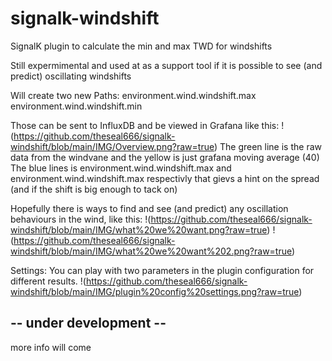 # signalk-windshift

SignalK plugin to calculate the min and max TWD for windshifts

Still expermimental and used at as a support tool if it is possible to see (and predict) oscillating windshifts

Will create two new Paths:
environment.wind.windshift.max
environment.wind.windshift.min

Those can be sent to InfluxDB and be viewed in Grafana like this:
!(https://github.com/theseal666/signalk-windshift/blob/main/IMG/Overview.png?raw=true)
The green line is the raw data from the windvane and the yellow is just grafana moving average (40)
The blue lines is environment.wind.windshift.max and environment.wind.windshift.max respectivly that gievs a hint on the spread (and if the shift is big enough to tack on)


Hopefully there is ways to find and see (and predict) any oscillation behaviours in the wind, like this:
!(https://github.com/theseal666/signalk-windshift/blob/main/IMG/what%20we%20want.png?raw=true)
!(https://github.com/theseal666/signalk-windshift/blob/main/IMG/what%20we%20want%202.png?raw=true)


Settings:
You can play with two parameters in the plugin configuration for different results.
!(https://github.com/theseal666/signalk-windshift/blob/main/IMG/plugin%20config%20settings.png?raw=true)


## -- under development --

more info will come
